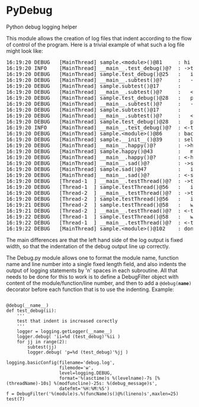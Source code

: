 PyDebug
=======

Python debug logging helper

This module allows the creation of log files that indent according to
the flow of control of the program. Here is a trivial example of what
such a log file might look like:

<pre>
16:19:20 DEBUG   [MainThread] sample.&lt;module&gt;()@81     : hi
16:19:20 INFO    [MainThread] __main__.test_debug()@?  : -&gt;test_debug(1)
16:19:20 DEBUG   [MainThread] sample.test_debug()@25   :   ii=1 (test_debug)
16:19:20 DEBUG   [MainThread] __main__.subtest()@?     :   -&gt;subtest(0)
16:19:20 DEBUG   [MainThread] sample.subtest()@17      :     p=0 (subtest)
16:19:20 DEBUG   [MainThread] __main__.subtest()@?     :   &lt;-subtest()
16:19:20 DEBUG   [MainThread] sample.test_debug()@28   :   p=0 (test_debug)
16:19:20 DEBUG   [MainThread] __main__.subtest()@?     :   -&gt;subtest(1)
16:19:20 DEBUG   [MainThread] sample.subtest()@17      :     p=1 (subtest)
16:19:20 DEBUG   [MainThread] __main__.subtest()@?     :   &lt;-subtest()
16:19:20 DEBUG   [MainThread] sample.test_debug()@28   :   p=1 (test_debug)
16:19:20 INFO    [MainThread] __main__.test_debug()@?  : &lt;-test_debug()
16:19:20 DEBUG   [MainThread] sample.&lt;module&gt;()@86     : back
16:19:20 DEBUG   [MainThread] sample.__init__()@39     : self.i=0
16:19:20 DEBUG   [MainThread] __main__.happy()@?       : -&gt;happy(days)
16:19:20 DEBUG   [MainThread] sample.happy()@43        :   msg=days
16:19:20 DEBUG   [MainThread] __main__.happy()@?       : &lt;-happy()
16:19:20 DEBUG   [MainThread] __main__.sad()@?         : -&gt;sad()
16:19:20 DEBUG   [MainThread] sample.sad()@47          :   in sad()
16:19:20 DEBUG   [MainThread] __main__.sad()@?         : &lt;-sad()
16:19:20 DEBUG   [Thread-1  ] __main__.testThread()@?  : -&gt;testThread(2)
16:19:20 DEBUG   [Thread-1  ] sample.testThread()@56   :   in run(2)
16:19:20 DEBUG   [Thread-2  ] __main__.testThread()@?  : -&gt;testThread(1)
16:19:20 DEBUG   [Thread-2  ] sample.testThread()@56   :   in run(1)
16:19:21 DEBUG   [Thread-2  ] sample.testThread()@58   :   woke up 1
16:19:21 DEBUG   [Thread-2  ] __main__.testThread()@?  : &lt;-testThread()
16:19:22 DEBUG   [Thread-1  ] sample.testThread()@58   :   woke up 2
16:19:22 DEBUG   [Thread-1  ] __main__.testThread()@?  : &lt;-testThread()
16:19:22 DEBUG   [MainThread] sample.&lt;module&gt;()@102    : done
</pre>

The main differences are that the left hand side of the log output is
fixed width, so that the indentation of the debug output line up
correctly.

The Debug.py module allows one to format the module name, function
name and line number into a single fixed length field, and also
indents the output of logging statements by 'n' spaces in each
subroutine. All that needs to be done for this to work is to define a
DebugFilter object with content of the module/function/line number,
and then to add a <code lang="python">@debug(__name__)</code>
decorator before each function that is to use the indenting. Example:

<pre>
<code lang="python">
@debug(__name__)
def test_debug(ii):
    '''
    test that indent is increased corectly
    '''
    logger = logging.getLogger(__name__)
    logger.debug( 'ii=%d (test_debug)'%ii )
    for jj in range(2):
        subtest(jj)
        logger.debug( 'p=%d (test_debug)'%jj )

logging.basicConfig(filename='debug.log',
                    filemode='w',
					level=logging.DEBUG,
                    format='%(asctime)s %(levelname)-7s [%(threadName)-10s] %(modfuncline)-25s: %(debug_message)s',
                    datefmt='%H:%M:%S')
f = DebugFilter('%(module)s.%(funcName)s()@%(lineno)s',maxlen=25)
test(7)
</code>
</pre>
